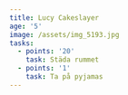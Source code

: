 ```yaml
---
title: Lucy Cakeslayer
age: '5'
image: /assets/img_5193.jpg
tasks:
  - points: '20'
    task: Städa rummet
  - points: '1'
    task: Ta på pyjamas
---
```


